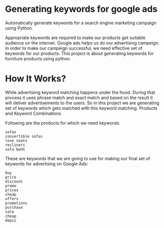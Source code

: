 # Generating keywords for google ads

Automatically generate keywords for a search engine marketing campaign using Python. 

Appropriate keywords are required to make our products get suitable audience on the internet. Google ads helps us do our advertising campeign. In order to make our campeign successful, we need effective set of keywords for our products. This project is about generating keywords for furniture products using python.

# How It Works?

While advertising keyword matching happens under the hood. During that process it uses phrase match and exact match and based on the result it will deliver advertisements to the users. So in this project we are generating set of keywords which gets matched with this keyword matching.
Products and Keyword Combinations

Following are the products for which we need keywords:
    
    sofas
    convertible sofas
    love seats
    recliners
    sofa beds

These are keywords that we are going to use for making our final set of keywords for advertising on Google Ads:

    buy
    price
    discount
    promo
    prices
    cheap
    offers
    promotions
    purchase
    sale
    cheap
    depsi
